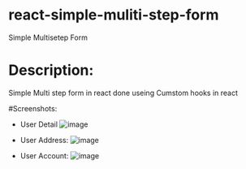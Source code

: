 # react-simple-muliti-step-form
Simple Multisetep Form

# Description:
 Simple Multi step form in react done useing Cumstom hooks in react
 
 #Screenshots:
 - User Detail
 ![image](https://user-images.githubusercontent.com/118603448/228485786-7d861096-ffa8-4ceb-a5af-d34ed3b428f6.png)

- User Address:
 ![image](https://user-images.githubusercontent.com/118603448/228485923-2f4db63e-58a7-4fc9-8cb4-0dc77b2f7dd1.png)

- User Account:
![image](https://user-images.githubusercontent.com/118603448/228486084-eb1a10d8-f668-45cc-84b0-d06052aec900.png)
